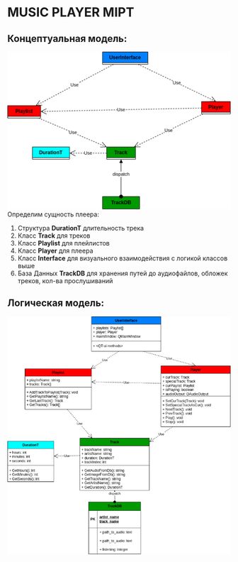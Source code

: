 # MUSIC PLAYER MIPT

## Концептуальная модель:
![](https://github.com/fl4cko11/Music_Player_MIPT/blob/main/INTRODUCE/conceptual_model.png)
Определим сущность плеера:
1) Структура **DurationT** длительность трека
2) Класс **Track** для треков
3) Класс **Playlist** для плейлистов
4) Класс **Player** для плеера
5) Класс **Interface** для визуального взаимодействия с логикой классов выше
6) База Данных **TrackDB** для хранения путей до аудиофайлов, обложек треков, кол-ва прослушиваний

## Логическая модель:
![](https://github.com/fl4cko11/Music_Player_MIPT/blob/main/INTRODUCE/logic_model.png)

